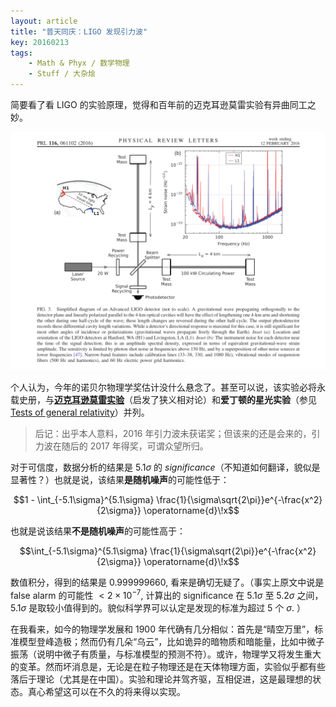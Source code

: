 ```yaml
---
layout: article
title: "普天同庆：LIGO 发现引力波"
key: 20160213
tags:
    - Math & Phyx / 数学物理
    - Stuff / 大杂烩
---
```


简要看了看 LIGO 的实验原理，觉得和百年前的迈克耳逊莫雷实验有异曲同工之妙。

![LIGO 原理](/assets/figs/diagramOfLIGO.png)

个人认为，今年的诺贝尔物理学奖估计没什么悬念了。甚至可以说，该实验必将永载史册，与[**迈克耳逊莫雷实验**](https://en.wikipedia.org/wiki/Michelson%E2%80%93Morley_experiment)（启发了狭义相对论）和**爱丁顿的星光实验**（参见 [Tests of general relativity](https://en.wikipedia.org/wiki/Tests_of_general_relativity#Deflection_of_light_by_the_Sun)）并列。

> 后记：出乎本人意料，2016 年引力波未获诺奖；但该来的还是会来的，引力波在随后的 2017 年得奖，可谓众望所归。

<!-- more -->
对于可信度，数据分析的结果是 $5.1\sigma$ 的 *significance*（不知道如何翻译，貌似是显著性？）也就是说，该结果**是随机噪声**的可能性低于：

$$1 - \int_{-5.1\sigma}^{5.1\sigma} \frac{1}{\sigma\sqrt{2\pi}}e^{-\frac{x^2}{2\sigma}} \operatorname{d}\!x$$

也就是说该结果**不是随机噪声**的可能性高于：

$$\int_{-5.1\sigma}^{5.1\sigma} \frac{1}{\sigma\sqrt{2\pi}}e^{-\frac{x^2}{2\sigma}} \operatorname{d}\!x$$

数值积分，得到的结果是 $0.999999660$, 看来是确切无疑了。（事实上原文中说是 false alarm 的可能性 $<2\times10^{-7}$, 计算出的 significance 在 $5.1\sigma$ 至 $5.2\sigma$ 之间，$5.1\sigma$ 是取较小值得到的。貌似科学界可以认定是发现的标准为超过 5 个 $\sigma$. ）

在我看来，如今的物理学发展和 1900 年代确有几分相似：首先是“晴空万里”，标准模型登峰造极；然而仍有几朵“乌云”，比如诡异的暗物质和暗能量，比如中微子振荡（说明中微子有质量，与标准模型的预测不符）。或许，物理学又将发生重大的变革。然而坏消息是，无论是在粒子物理还是在天体物理方面，实验似乎都有些落后于理论（尤其是在中国）。实验和理论并驾齐驱，互相促进，这是最理想的状态。真心希望这可以在不久的将来得以实现。
